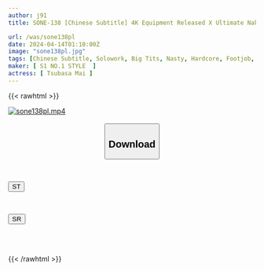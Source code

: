 ```yaml
---
author: j91
title: SONE-138 [Chinese Subtitle] 4K Equipment Released X Ultimate Naked Body Super Erect Angle VTR That Shows The Gcup Body With Long Limbs In Close-up And Full Body Shots Mai Tsubasa

url: /was/sone138pl
date: 2024-04-14T01:10:00Z
image: "sone138pl.jpg"
tags: [Chinese Subtitle, Solowork, Big Tits, Nasty, Hardcore, Footjob, Butt, Tall	]
maker: [ S1 NO.1 STYLE  ]
actress: [ Tsubasa Mai ]
---
```



{{< rawhtml >}}

<div class="video" data-videoid="MzlYO3aD4RTmq37">
    <a href="javascript:;">
        <img src="/was/sone138pl/sone138pl.jpg" width="WIDTH" height="HEIGHT" alt="sone138pl.mp4" loading="lazy">
    </a>
</div>

<script type="text/javascript" src="https://j91.asia/asset/on-demand-st.js"></script>

<br>
  <link rel="stylesheet" href="https://j91.asia/asset/bs5.css">
  
  <center>
  <button class="btn btn-primary" type="button" data-bs-toggle="collapse" data-bs-target=".multi-collapse" aria-expanded="false" aria-controls="multiCollapseExample1 multiCollapseExample2"><h2>Download</h2></button></center>
</p>
<div class="row">
  <div class="col">
    <div class="collapse multi-collapse" id="multiCollapseExample1">
      <div class="card card-body">
	      	      <br>
<div class="buttons">  
<p><a href="https://streamtape.to/v/MzlYO3aD4RTmq37" target="_blank"><button class="btn-hover color-3"><i class="fa fa-download"></i> ST</button></a></p></div>
    </div>
  </div>
</div>
  <div class="col">
    <div class="collapse multi-collapse" id="multiCollapseExample2">
      <div class="card card-body">
	      <br>
<div class="buttons">
<p><a href="https://rubystm.com/xjv3u1594tsq" target="_blank"><button class="btn-hover color-9"><i class="fa fa-download"></i> SR</button></a></p></div>
<br><br>
      </div>
    </div>
  </div>
</div>

{{< /rawhtml >}}
